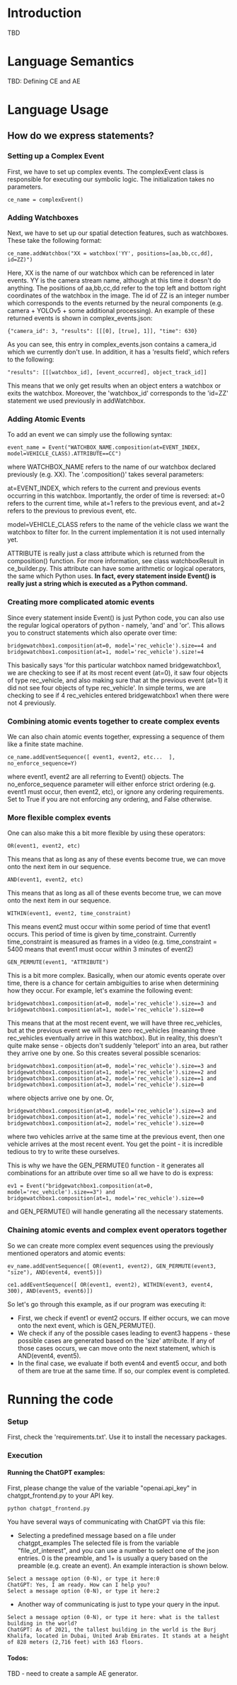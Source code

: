 # Introduction

TBD 

# Language Semantics

TBD: Defining CE and AE 


# Language Usage

## How do we express statements?


### Setting up a Complex Event

First, we have to set up complex events.  The complexEvent class is responsible for executing our symbolic logic.  The initialization takes no parameters.
```
ce_name = complexEvent()
```

### Adding Watchboxes

Next, we have to set up our spatial detection features, such as watchboxes.  These take the following format:
```
ce_name.addWatchbox("XX = watchbox('YY', positions=[aa,bb,cc,dd], id=ZZ)")
```
Here, XX is the name of our watchbox which can be referenced in later events.  YY is the camera stream name, although at this time it doesn't do anything.  The positions of aa,bb,cc,dd refer to the top left and bottom right coordinates of the watchbox in the image.  The id of ZZ is an integer number which corresponds to the events returned by the neural components (e.g. camera + YOLOv5 + some additional processing).  An example of these returned events is shown in complex_events.json:
```
{"camera_id": 3, "results": [[[0], [true], 1]], "time": 630}
```
As you can see, this entry in complex_events.json contains a camera_id which we currently don't use.  In addition, it has a 'results field', which refers to the following:
```
"results": [[[watchbox_id], [event_occurred], object_track_id]]
```
This means that we only get results when an object enters a watchbox or exits the watchbox.  Moreover, the 'watchbox_id' corresponds to the 'id=ZZ' statement we used previously in addWatchbox.

### Adding Atomic Events

To add an event we can simply use the following syntax:
```
event_name = Event("WATCHBOX_NAME.composition(at=EVENT_INDEX, model=VEHICLE_CLASS).ATTRIBUTE==CC")
```
where WATCHBOX_NAME refers to the name of our watchbox declared previously (e.g. XX).  The '.composition()' takes several parameters:

at=EVENT_INDEX, which refers to the current and previous events occurring in this watchbox.  Importantly, the order of time is reversed: at=0 refers to the current time, while at=1 refers to the previous event, and at=2 refers to the previous to previous event, etc.

model=VEHICLE_CLASS refers to the name of the vehicle class we want the watchbox to filter for.  In the current implementation it is not used internally yet.

ATTRIBUTE is really just a class attribute which is returned from the composition() function.  For more information, see class watchboxResult in ce_builder.py.
This attribute can have some arithmetic or logical operators, the same which Python uses.  **In fact, every statement inside Event() is really just a string which is executed as a Python command.**

### Creating more complicated atomic events

Since every statement inside Event() is just Python code, you can also use the regular logical operators of python - namely, 'and' and 'or'.  This allows you to construct statements which also operate over time:
```
bridgewatchbox1.composition(at=0, model='rec_vehicle').size==4 and bridgewatchbox1.composition(at=1, model='rec_vehicle').size!=4
```
This basically says 'for this particular watchbox named bridgewatchbox1, we are checking to see if at its most recent event (at=0), it saw four objects of type rec_vehicle, and also making sure that at the previous event (at=1) it did not see four objects of type rec_vehicle'.  In simple terms, we are checking to see if 4 rec_vehicles entered bridgewatchbox1 when there were not 4 previously.

### Combining atomic events together to create complex events

We can also chain atomic events together, expressing a sequence of them like a finite state machine.
```
ce_name.addEventSequence([ event1, event2, etc...  ], no_enforce_sequence=Y)
```
where event1, event2 are all referring to Event() objects.  The no_enforce_sequence parameter will either enforce strict ordering (e.g. event1 must occur, then event2, etc), or ignore any ordering requirements.  Set to True if you are not enforcing any ordering, and False otherwise.

### More flexible complex events

One can also make this a bit more flexible by using these operators:
```
OR(event1, event2, etc)
```
This means that as long as any of these events become true, we can move onto the next item in our sequence.
```
AND(event1, event2, etc)
```
This means that as long as all of these events become true, we can move onto the next item in our sequence.
```
WITHIN(event1, event2, time_constraint)
```
This means event2 must occur within some period of time that event1 occurs. This period of time is given by time_constraint.  Currently time_constraint is measured as frames in a video (e.g. time_constraint = 5400 means that event1 must occur within 3 minutes of event2)
```
GEN_PERMUTE(event1, "ATTRIBUTE")
```
This is a bit more complex.  Basically, when our atomic events operate over time, there is a chance for certain ambiguities to arise when determining how they occur.  For example, let's examine the following event:
```
bridgewatchbox1.composition(at=0, model='rec_vehicle').size==3 and bridgewatchbox1.composition(at=1, model='rec_vehicle').size==0
```
This means that at the most recent event, we will have three rec_vehicles, but at the previous event we will have zero rec_vehicles (meaning three rec_vehicles eventually arrive in this watchbox).  But in reality, this doesn't quite make sense - objects don't suddenly 'teleport' into an area, but rather they arrive one by one.  So this creates several possible scenarios:
```
bridgewatchbox1.composition(at=0, model='rec_vehicle').size==3 and bridgewatchbox1.composition(at=1, model='rec_vehicle').size==2 and
bridgewatchbox1.composition(at=2, model='rec_vehicle').size==1 and
bridgewatchbox1.composition(at=3, model='rec_vehicle').size==0
```
where objects arrive one by one.  Or,
```
bridgewatchbox1.composition(at=0, model='rec_vehicle').size==3 and bridgewatchbox1.composition(at=1, model='rec_vehicle').size==2 and
bridgewatchbox1.composition(at=2, model='rec_vehicle').size==0
```
where two vehicles arrive at the same time at the previous event, then one vehicle arrives at the most recent event.  You get the point - it is incredible tedious to try to write these ourselves.

This is why we have the GEN_PERMUTE() function - it generates all combinations for an attribute over time so all we have to do is express:
```
ev1 = Event("bridgewatchbox1.composition(at=0, model='rec_vehicle').size==3") and
bridgewatchbox1.composition(at=1, model='rec_vehicle').size==0
```
and GEN_PERMUTE() will handle generating all the necessary statements.

### Chaining atomic events and complex event operators together

So we can create more complex event sequences using the previously mentioned operators and atomic events:
```
ev_name.addEventSequence([ OR(event1, event2), GEN_PERMUTE(event3, "size"), AND(event4, event5)])
```

```
ce1.addEventSequence([ OR(event1, event2), WITHIN(event3, event4, 300), AND(event5, event6)])
```
So let's go through this example, as if our program was executing it:
- First, we check if event1 or event2 occurs.  If either occurs, we can move onto the next event, which is GEN_PERMUTE().
- We check if any of the possible cases leading to event3 happens - these possible cases are generated based on the 'size' attribute.  If any of those cases occurs, we can move onto the next statement, which is AND(event4, event5).
- In the final case, we evaluate if both event4 and event5 occur, and both of them are true at the same time.  If so, our complex event is completed.

# Running the code

### Setup

First, check the 'requirements.txt'.  Use it to install the necessary packages.

### Execution

#### Running the ChatGPT examples:

First, please change the value of the variable "openai.api_key" in chatgpt_frontend.py to your API key.
```
python chatgpt_frontend.py
```

You have several ways of communicating with ChatGPT via this file:
- Selecting a predefined message based on a file under chatgpt_examples
    The selected file is from the variable "file_of_interest", and you can use a number to select one of the json entries.  0 is the preamble, and 1+ is usually a query based on the preamble (e.g. create an event).  An example interaction is shown below.
```
Select a message option (0-N), or type it here:0
ChatGPT: Yes, I am ready. How can I help you?
Select a message option (0-N), or type it here:2
```
- Another way of communicating is just to type your query in the input.
```
Select a message option (0-N), or type it here: what is the tallest building in the world?
ChatGPT: As of 2021, the tallest building in the world is the Burj Khalifa, located in Dubai, United Arab Emirates. It stands at a height of 828 meters (2,716 feet) with 163 floors.
```

#### Todos:

TBD - need to create a sample AE generator.

